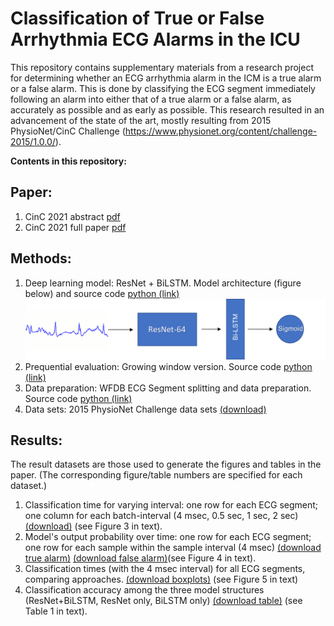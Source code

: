 # Classification of True or False Arrhythmia ECG Alarms in the ICU

This repository contains supplementary materials from a research project for determining whether an ECG arrhythmia alarm in the ICM is a true alarm or a false alarm. This is done by classifying the ECG segment immediately following an alarm into either that of a true alarm or a false alarm, as accurately as possible and as early as possible. This research resulted in an advancement of the state of the art, mostly resulting from 2015 PhysioNet/CinC Challenge (https://www.physionet.org/content/challenge-2015/1.0.0/).

**Contents in this repository:**

## Paper:
1. CinC 2021 abstract [pdf](abstract.pdf)
2. CinC 2021 full paper [pdf](ICU_false_cardiac_alarm_detection.pdf)

## Methods:
1. Deep learning model: ResNet + BiLSTM. Model architecture (figure below) and source code [python (link)](resnet_attention.py)
    ![ResNet + BiLSTM](arch.png)   
2. Prequential evaluation: Growing window version. Source code [python (link)](split.npy)
3. Data preparation: WFDB ECG Segment splitting and data preparation. Source code [python (link)](split.py)
4. Data sets: 2015 PhysioNet Challenge data sets [(download)](https://storage.googleapis.com/challenge-2015-1.0.0.physionet.org/reducing-false-arrhythmia-alarms-in-the-icu-the-physionet-computing-in-cardiology-challenge-2015-1.0.0.zip)

## Results:
The result datasets are those used to generate the figures and tables in the paper. (The corresponding figure/table numbers are specified for each dataset.)
1. Classification time for varying interval: one row for each ECG segment; one column for each batch-interval (4 msec, 0.5 sec, 1 sec, 2 sec) [(download)](figures/Figure3.png) (see Figure 3 in text).
2. Model's output probability over time: one row for each ECG segment; one row for each sample within the sample interval (4 msec) [(download true alarm)](figures/Figure4Left.png) [(download false alarm)](figures/Figure4Right.png)(see Figure 4 in text).
3. Classification times (with the 4 msec interval) for all ECG segments, comparing approaches. [(download boxplots)](figures/Figure5.png) (see Figure 5 in text)
5. Classification accuracy among the three model structures (ResNet+BiLSTM, ResNet only, BiLSTM only) [(download table)](figures/Table1.png) (see Table 1 in text).

